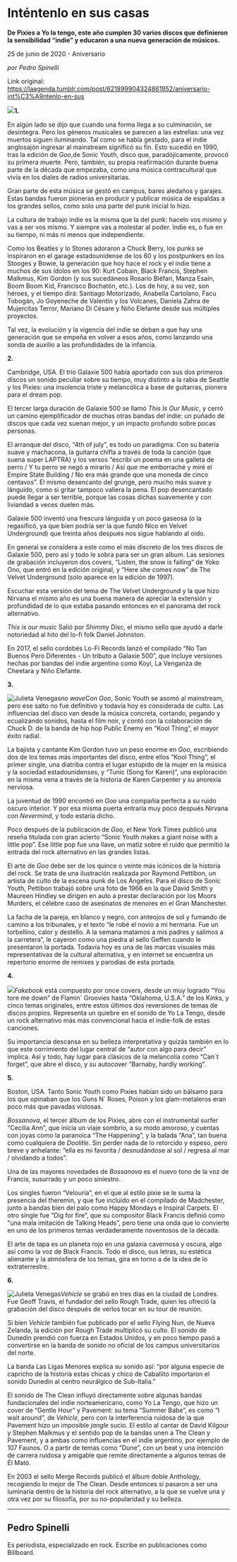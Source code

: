 # Inténtenlo en sus casas

**De Pixies a Yo la tengo, este año cumplen 30 varios discos que definieron la sensibilidad “indie” y educaron a una nueva generación de músicos.**

25 de junio de 2020 - Aniversario

_por Pedro Spinelli_

Link original: https://laagenda.tumblr.com/post/621899904324861952/aniversario-int%C3%A9ntenlo-en-sus

![](https://64.media.tumblr.com/a796cefcec5bef16f1d4c8cf3fd78def/111a5bf99fb40fe3-97/s500x750/5ddbecd09401debfae63665daa3b897fcad78de1.jpg)**1.**

En algún lado se dijo que cuando una forma llega a su culminación, se
desintegra. Pero los géneros musicales se parecen a las estrellas: una vez
muertos siguen iluminando. Tal 
como se había gestado, para el indie anglosajón ingresar al mainstream significó su fin. Esto sucedió en 1990, tras la edición de *Goo*,de Sonic Youth, disco que, paradójicamente, provocó su primera muerte. Pero, también, su propia reafirmación durante buena parte
de la década que empezaba, como una música contracultural que vivía en los
diales de radios universitarias.

Gran parte de esta música se gestó en campus, bares
aledaños y garajes. Estas bandas fueron pioneras en producir y publicar música
de espaldas a los grandes sellos, como solo una parte del punk inicial lo hizo.

La cultura de trabajo indie es la misma que la del punk: hacelo vos
mismo y vas a ser vos mismo. Y siempre vas a molestar al
poder. Indie es, o fue en su tiempo, ni más ni menos que independiente.

Como los Beatles y lo Stones adoraron a Chuck Berry, los
punks se inspiraron en el garage estadounidense de los 60 y los postpunkers en
los Stooges y Bowie, la generación que hoy hace el rock y el indie tiene a
muchos de sus ídolos en los 90: Kurt Cobain, Black Francis, Stephen Malkmus,
Kim Gordon (y sus sucedáneos Rosario Bléfari, Manza Esaín, Boom Boom Kid,
Francisco Bochatón, etc.). Los de hoy, a su vez, son héroes, y el tiempo dirá:
Santiago Motorizado, Anabella Cartolano, Facu Tobogán, Jo Goyeneche de Valentín
y los Volcanes, Daniela Zahra de Mujercitas Terror, Mariano Di Césare y Niño
Elefante desde sus múltiples proyectos.

Tal vez, la evolución y la vigencia del indie se deban a
que hay una generación que se empeña en volver a esos años, como lanzando una
sonda de auxilio a las profundidades de la infancia. 

**2.**

Cambridge, USA. El trío Galaxie 500 había aportado con sus dos
primeros discos un sonido peculiar sobre su tiempo, muy distinto a la rabia de
Seattle y los Pixies: una insolencia triste y melancólica a base de guitarras,
pionera para el dream pop.

El tercer larga duración de Galaxie 500 se llamó *This Is Our Music*, y cerró un camino
ejemplificador de muchas otras bandas del indie: un puñado de discos que cada
vez suenan mejor, y un impacto profundo sobre pocas personas.

El arranque del disco, “4th of july”, es todo un paradigma.
Con su batería suave y machacona, la guitarra chifla a través de toda la
canción (que suena super LAPTRA) y los versos “escribí un poema en una galleta
de perro / Y tu perro se negó a mirarlo / Así que me emborraché y miré el
Empire State Building / No era más grande que una moneda de cinco centavos”. El
mismo desencanto del grunge, pero mucho más suave y lánguido, como si gritar
tampoco valiera la pena. El pop desencantado puede llegar a ser terrible,
porque las cosas dichas suavemente y con liviandad a veces duelen más. 

Galaxie 500 inventó una frescura lánguida y un poco gaseosa
(o la regasificó, ya que bien podría ser la que fundó Nico en Velvet
Underground) que treinta años después nos sigue hablando al oído.

En general se considera a este como el más discreto de los
tres discos de Galaxie 500, pero así y todo le sobra para ser un gran album.
Las sesiones de grabación incluyeron dos covers, “Listen, the snow is falling”
de Yoko Ono, que entró en la edición original, y “Here she comes now” de The
Velvet Underground (solo aparece en la edición de 1997).

Escuchar esta versión del tema de The Velvet Underground y
la que hizo Nirvana el mismo año es una buena manera de apreciar la extensión y
profundidad de lo que estaba pasando entonces en el panorama del rock
alternativo. 

*This is our music* Salió por Shimmy Disc, el mismo sello que ayudó a darle notoriedad al
hito del lo-fi folk Daniel Johnston. 

En 2017, el sello cordobés Lo-Fi Records lanzó el compilado
“No Tan Buenos Pero Diferentes - Un tributo a Galaxie 500”, que incluye
versiones hechas por bandas del indie argentino como Koyi, La Venganza de
Cheetara y Niño Elefante. 

**3.**

![Julieta Venegas](https://64.media.tumblr.com/5f550fc29eab0c47e26806113adeb605/111a5bf99fb40fe3-c1/s250x400/9694524c94f498de696329a1a964ec7d5e490529.jpg)*no wave*Con *Goo*, Sonic
Youth se asomó al mainstream, pero ese salto no fue definitivo y todavía hoy es
considerada de culto. Las influencias del disco van desde la música concreta,
cortando, pegando y ecualizando sonidos, hasta el film noir, y contó con la
colaboración de Chuck D. de la banda de hip hop Public Enemy en “Kool Thing”,
el mayor éxito radial.

La bajista y cantante Kim Gordon tuvo un peso enorme en *Goo*, escribiendo dos de los temas más
importantes del disco, entre ellos “Kool Thing”, el primer single, una diatriba
contra el lugar estúpido de la mujer en la música y la sociedad
estadounidenses, y “Tunic (Song for Karen)”, una exploración en la misma vena a
través de la historia de Karen Carpenter y su anorexia nerviosa.

La juventud de
1990 encontró en *Goo* una compañía
perfecta a su ruido oscuro interior. Y por esa misma puerta entraría muy poco
después Nirvana con *Nevermind*, y todo
estaría dicho.

Poco después de la publicación de *Goo*, el New York Times publicó una reseña titulada con gran acierto
“Sonic Youth makes a giant noise with a little pop”. Ese little pop fue una
llave, un matiz sobre el ruido que permitió la entrada del rock alternativo en
las grandes listas.

El arte de *Goo* debe ser de
los quince o veinte más icónicos de la historia del rock. Se trata de una
ilustración realizada por Raymond Pettibon, un artista de culto de la escena
punk de Los Ángeles. Para el disco de Sonic Youth, Pettibon trabajó sobre una
foto de 1966 en la que David Smith y Maureen Hindley se dirigen en auto a
prestar declaración por los Moors Murders, el célebre caso de asesinatos de
menores en el Gran Manchester.

La facha de la pareja, en blanco y negro, con anteojos de
sol y fumando de camino a los tribunales, y el texto “le robé el novio a mi
hermana. Fue un torbellino, calor y destello. A la semana matamos a mis padres
y salimos a la carretera”, le cayeron como una piedra al sello Geffen cuando le
presentaron la portada. Todavía hoy es una de las marcas visuales más
representativas de la cultural alternativa, y en internet se encuentra un
repertorio enorme de remixes y parodias de esta portada. 

**4.**

![](https://64.media.tumblr.com/8d78bab5e5afbab7ca4624e716a915eb/111a5bf99fb40fe3-16/s500x750/d3517f9dcd666499583f4c81c6f0724a9b60851a.jpg)*Fakebook* está compuesto por once covers,
desde un muy logrado “You tore me down” de Flamin´ Groovies hasta “Oklahoma,
U.S.A.” de los Kinks, y cinco temas originales, entre estos últimos dos
reversiones de temas de discos propios. Representa un quiebre en el sonido de
Yo La Tengo, desde un rock alternativo más más convencional hacia el indie-folk
de estas canciones.

Su importancia descansa en su belleza interpretativa y
quizás también en lo que este corrimiento del lugar central de “autor con algo
para decir” implica. Así y todo, hay lugar para clásicos de la melancolía como
“Can´t forget”, que abre el disco, y su autocover “Barnaby, hardly working”.

**5.**

Boston, USA. Tanto Sonic Youth como Pixies habían sido un bálsamo
para los que opinaban que los Guns N´ Roses, Poison y los glam-metaleros eran
poco más que pavadas vistosas.

*Bossanova*, el tercer álbum de los Pixies, abre con el instrumental surfer
“Cecilia Ann”, que inicia un viaje sombrío, a su modo amoroso, y cuentas con
joyas como la paranoica “The Happening”, y la balada “Ana”, tan buena como
cualquiera de *Doolitle*. Sin perder
nada de lo retorcido y espeso, pero breve y anhelante: “ella es mi favorita /
desnudándose al sol / regresa al mar / olvidando a todos”.

Una de las mayores novedades de *Bossanova* es el nuevo tono de la voz de Francis, susurrado y un
poco siniestro. 

Los singles fueron “Velouria”, en el que al estilo pixie se
le suma la presencia del theremin, y que fue incluido en el compilado de
Madchester, junto a bandas bien del palo como Happy Mondays e Inspiral Carpets.
El otro single fue “Dig for fire”, que su compositor Black Francis definió como
“una mala imitación de Talking Heads”, pero tiene una onda que lo convierte en
uno de los primeros temas verdaderamente noventosos de la década.

El arte de tapa es un planeta rojo en una galaxia cavernosa
y oscura, algo así como la voz de Black Francis. Todo el disco, sus letras, su
estética alienante y la atmósfera de los temas, gira en torno a de la idea de
lo extraterrestre. 

**6.**

![Julieta Venegas](https://64.media.tumblr.com/a7150de82badbcd8e788f879b4832d11/111a5bf99fb40fe3-5f/s250x400/704fd11fe127165f1c0ab3607512a59e4c5946ef.jpg)*Vehicle* se grabó en tres días en la ciudad de Londres. Fue Geoff Travis, el
fundador del sello Rough Trade, quien les ofreció la grabación del disco
después de verlos tocar en su tour de reunión. 

Si bien *Vehicle* también
fue publicado por el sello Flying Nun, de Nueva Zelanda, la edición por Rough
Trade multiplicó su culto. El sonido de Dunedin prendió con fuerza en Estados
Unidos, y en poco tiempo pasó a convertirse en la banda de sonido no oficial de
los campus universitarios del norte.

La banda Las Ligas Menores explica su sonido así: “por
alguna especie de capricho de la historia estas chicas y chico de Caballito
importaron el sonido Dunedin al centro neurálgico de Sub-Italia.” 

El sonido de The Clean influyó directamente sobre algunas
bandas fundacionales del indie norteamericano, como Yo La Tengo, que hizo un
cover de “Gentle Hour” y Pavement: su tema “Summer Babe”, es como “I wait
around”, de *Vehicle*, pero con la
interferencia ruidosa de la que Pavement hizo un imposible *jangle* sucio. El estilo al cantar de David Kilgour y Stephen
Malkmus y el sentido pop de la bandas unen a The Clean y Pavement, y a ambas
como influencias en el indie argentino, por ejemplo de 107 Faunos. O a partir
de temas como “Dune”, con un beat y una intención de carrera ruidosa y amigable
que remite directamente a algunos temas de Él Mató.

En 2003 el sello Merge Records publicó el álbum doble
Anthology, recogiendo lo mejor de The Clean. Desde entonces sí pasaron a ser
una luminaria dentro de la historia del rock alternativo, a la que se vuelve
una y otra vez por su filosofía, por su no-popularidad y su belleza. 



---

Pedro Spinelli
--------------

 Es periodista, especializado en rock. Escribe en publicaciones como Billboard.

